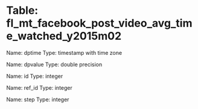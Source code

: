 Table: fl_mt_facebook_post_video_avg_time_watched_y2015m02
==========================================================

Name: dptime
Type: timestamp with time zone

Name: dpvalue
Type: double precision

Name: id
Type: integer

Name: ref_id
Type: integer

Name: step
Type: integer

